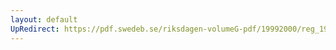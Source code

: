 ```yaml
---
layout: default
UpRedirect: https://pdf.swedeb.se/riksdagen-volumeG-pdf/19992000/reg_19992000/reg_19992000_0493.pdf
---
```

